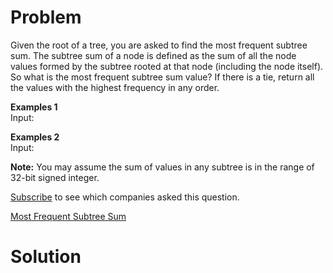 
# Problem

Given the root of a tree, you are asked to find the most frequent subtree sum.
The subtree sum of a node is defined as the sum of all the node values formed
by the subtree rooted at that node (including the node itself). So what is the
most frequent subtree sum value? If there is a tie, return all the values with
the highest frequency in any order.

**Examples 1**  
Input:

**Examples 2**  
Input:

**Note:** You may assume the sum of values in any subtree is in the range of 32-bit signed integer. 

[Subscribe](/subscribe/) to see which companies asked this question.



[Most Frequent Subtree Sum](https://leetcode.com/problems/most-frequent-subtree-sum)

# Solution



